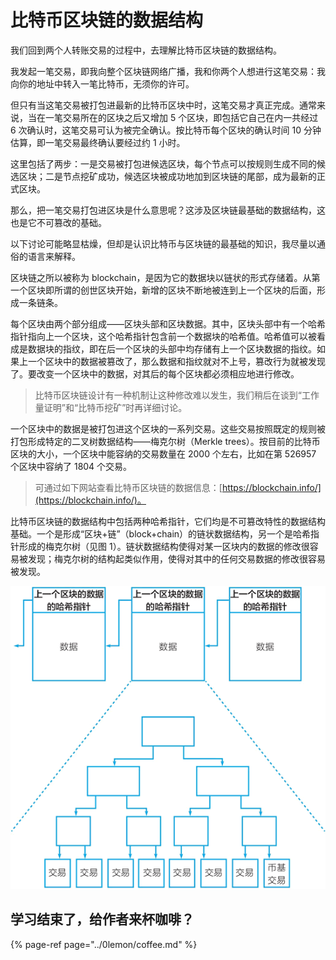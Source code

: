 # 比特币区块链的数据结构

我们回到两个人转账交易的过程中，去理解比特币区块链的数据结构。

 我发起一笔交易，即我向整个区块链网络广播，我和你两个人想进行这笔交易：我向你的地址中转入一笔比特币，无须你的许可。

 但只有当这笔交易被打包进最新的比特币区块中时，这笔交易才真正完成。通常来说，当在一笔交易所在的区块之后又增加 5 个区块，即包括它自己在内一共经过 6 次确认时，这笔交易可认为被完全确认。按比特币每个区块的确认时间 10 分钟估算，即一笔交易最终确认要经过约 1 小时。

 这里包括了两步：一是交易被打包进候选区块，每个节点可以按规则生成不同的候选区块；二是节点挖矿成功，候选区块被成功地加到区块链的尾部，成为最新的正式区块。

 那么，把一笔交易打包进区块是什么意思呢？这涉及区块链最基础的数据结构，这也是它不可篡改的基础。

 以下讨论可能略显枯燥，但却是认识比特币与区块链的最基础的知识，我尽量以通俗的语言来解释。

 区块链之所以被称为 blockchain，是因为它的数据块以链状的形式存储着。从第一个区块即所谓的创世区块开始，新增的区块不断地被连到上一个区块的后面，形成一条链条。

 每个区块由两个部分组成——区块头部和区块数据。其中，区块头部中有一个哈希指针指向上一个区块，这个哈希指针包含前一个数据块的哈希值。哈希值可以被看成是数据块的指纹，即在后一个区块的头部中均存储有上一个区块数据的指纹。如果上一个区块中的数据被篡改了，那么数据和指纹就对不上号，篡改行为就被发现了。要改变一个区块中的数据，对其后的每个区块都必须相应地进行修改。

> 比特币区块链设计有一种机制让这种修改难以发生，我们稍后在谈到“工作量证明”和“比特币挖矿”时再详细讨论。

 一个区块中的数据是被打包进这个区块的一系列交易。这些交易按照既定的规则被打包形成特定的二叉树数据结构——梅克尔树（Merkle trees）。按目前的比特币区块的大小，一个区块中能容纳的交易数量在 2000 个左右，比如在第 526957 个区块中容纳了 1804 个交易。

> 可通过如下网站查看比特币区块链的数据信息：[https://blockchain.info/](https://blockchain.info/)。

 比特币区块链的数据结构中包括两种哈希指针，它们均是不可篡改特性的数据结构基础。一个是形成“区块+链”（block+chain）的链状数据结构，另一个是哈希指针形成的梅克尔树（见图 1）。链状数据结构使得对某一区块内的数据的修改很容易被发现；梅克尔树的结构起类似作用，使得对其中的任何交易数据的修改很容易被发现。

![&#x56FE;1&#xFF1A;&#x6BD4;&#x7279;&#x5E01;&#x533A;&#x5757;&#x94FE;&#x7684;&#x201C;&#x533A;&#x5757;&#x94FE;&#x201D;&#x4E0E;&#x6885;&#x514B;&#x5C14;&#x6811;](../.gitbook/assets/image%20%2894%29.png)

## 学习结束了，给作者来杯咖啡？

{% page-ref page="../0lemon/coffee.md" %}

